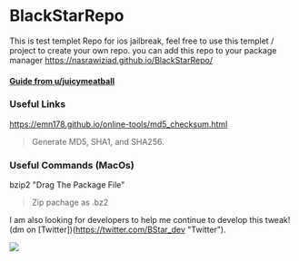 # BlackStarRepo
This is test templet Repo for ios jailbreak, feel free to use this templet / project to create your own repo. you can add this repo to your package manager https://nasrawiziad.github.io/BlackStarRepo/
#### [Guide from u/juicymeatball](https://www.reddit.com/r/jailbreak/comments/90gpli/tutorial_create_a_cydia_repository_using_github/)
### Useful Links
https://emn178.github.io/online-tools/md5_checksum.html
>Generate MD5, SHA1, and SHA256.

### Useful Commands (MacOs)
bzip2 "Drag The Package File"
>Zip pachage as .bz2


I am also looking for developers to help me continue to develop this tweak! (dm on [Twitter])(https://twitter.com/BStar_dev "Twitter").

[![](https://github.com/nasrawiziad/Avya/blob/main/Logo/blackstarlogo1.png?raw=true)](https://twitter.com/BStar_dev "![](https://github.com/nasrawiziad/Avya/blob/main/Logo/blackstarlogo1.png?raw=true)")
